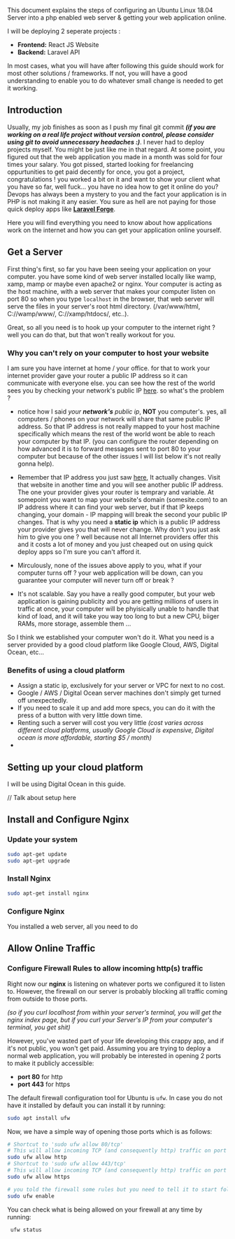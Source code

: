 This document explains the steps of configuring an Ubuntu Linux 18.04 Server into a php enabled web server & getting your web application online. 

I will be deploying 2 seperate projects : 
- **Frontend:** React JS Website
- **Backend:** Laravel API

In most cases, what you will have after following this guide should work for most other solutions / frameworks. If not, you will have a good understanding to enable you to do whatever small change is needed to get it working.

## Introduction

Usually, my job finishes as soon as I push my final git commit ***(if you are working on a real life project without version control, please consider using git to avoid unnecessary headaches :)***. I never had to deploy projects myself. You might be just like me in that regard. At some point, you figured out that the web application you made in a month was sold for four times your salary. You got pissed, started looking for freelancing oppurtunities to get paid decently for once, you got a project, congratulations ! you worked a bit on it and want to show your client what you have so far, well fuck... you have no idea how to get it online do you? Devops has always been a mystery to you and the fact your application is in PHP is not making it any easier. You sure as hell are not paying for those quick deploy apps like [**Laravel Forge**](https://forge.laravel.com/).

Here you will find everything you need to know about how applications work on the internet and how you can get your application online yourself.

## Get a Server

First thing's first, so far you have been seeing your application on your computer. you have some kind of web server installed locally like wamp, xamp, mamp or maybe even apache2 or nginx. Your computer is acting as the host machine, with a web server that makes your computer listen on port 80 so when you type ```localhost``` in the browser, that web server will serve the files in your server's root html directory. (/var/www/html, C://wamp/www/, C://xamp/htdocs/, etc..). 

Great, so all you need is to hook up your computer to the internet right ? well you can do that, but that won't really workout for you. 

### Why you can't rely on your computer to host your website

I am sure you have internet at home / your office. for that to work your internet provider gave your router a public IP address so it can communicate with everyone else. you can see how the rest of the world sees you by checking your network's public IP [here](https://whatismyipaddress.com/). so what's the problem ? 

- notice how I said *your **network's** public ip*, **NOT** you computer's. yes, all computers / phones on your network will share that same public IP address. So that IP address is not really mapped to your host machine specifically which means the rest of the world wont be able to reach your computer by that IP. (you can configure the router depending on how advanced it is to forward messages sent to port 80 to your computer but because of the other issues I will list below it's not really gonna help).

- Remember that IP address you just saw [here](https://whatismyipaddress.com/), It actually changes. Visit that website in another time and you will see another public IP address. The one your provider gives your router is temprary and variable. At somepoint you want to map your website's domain (somesite.com) to an IP address where it can find your web server, but if that IP keeps changing, your domain - IP mapping will break the second your public IP changes. That is why you need a **static ip** which is a public IP address your provider gives you that will never change. Why don't you just ask him to give you one ? well because not all Internet providers offer this and it costs a lot of money and you just cheaped out on using quick deploy apps so I'm sure you can't afford it.

- Mirculously, none of the issues above apply to you, what if your computer turns off ? your web application will be down, can you guarantee your computer will never turn off or break ? 

- It's not scalable. Say you have a really good computer, but your web application is gaining publicity and you are getting millions of users in traffic at once, your computer will be phyisically unable to handle that kind of load, and it will take you way too long to but a new CPU, biiger RAMs, more storage, assemble them ... 

So I think we established your computer won't do it. What you need is a server provided by a good cloud platform like Google Cloud, AWS, Digital Ocean, etc... 

### Benefits of using a cloud platform

- Assign a static ip, exclusively for your server or VPC for next to no cost.
- Google / AWS / Digital Ocean server machines don't simply get turned off unexpectedly.
- If you need to scale it up and add more specs, you can do it with the press of a button with very little down time.
- Renting such a server will cost you very little *(cost varies across different cloud platforms, usually Google Cloud is expensive, Digital ocean is more affordable, starting $5 / month)*
- 
## Setting up your cloud platform

I will be using Digital Ocean in this guide.

// Talk about setup here
  
## Install and Configure Nginx

### Update your system


``` bash
sudo apt-get update
sudo apt-get upgrade
```

### Install Nginx

``` bash
sudo apt-get install nginx
```

### Configure Nginx

You installed a web server, all you need to do 


## Allow Online Traffic

### Configure Firewall Rules to allow incoming http(s) traffic

Right now our **nginx** is listening on whatever ports we configured it to listen to. However, the firewall on our server is probably blocking all traffic coming from outside to those ports. 

*(so if you curl localhost from within your server's terminal, you will get the nginx index page, but if you curl your Server's IP from your computer's terminal, you get shit)*

However, you've wasted part of your life developing this crappy app, and if it's not public, you won't get paid. Assuming you are trying to deploy a normal web application, you will probably be interested in opening 2 ports to make it publicly accessible:

- **port 80** for http 
- **port 443** for https

The default firewall configuration tool for Ubuntu is ```ufw```. In case you do not have it installed by default you can install it by running:

``` bash
sudo apt install ufw
```

Now, we have a simple way of opening those ports which is as follows: 

``` bash
# Shortcut to 'sudo ufw allow 80/tcp'
# This will allow incoming TCP (and consequently http) traffic on port 80 
sudo ufw allow http
# Shortcut to 'sudo ufw allow 443/tcp'
# This will allow incoming TCP (and consequently http) traffic on port 443
sudo ufw allow https

# you told the firewall some rules but you need to tell it to start following all the rules it now has (think of it as a refresh)
sudo ufw enable
``` 

You can check what is being allowed on your firewall at any time by running: 

``` bash
 ufw status
```

